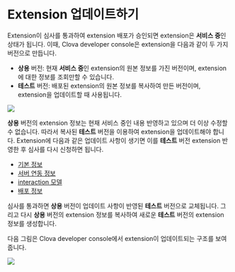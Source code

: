 # Extension 업데이트하기

Extension이 심사를 통과하여 extension 배포가 승인되면 extension은 **서비스 중**인 상태가 됩니다. 이때, Clova developer console은 extension을 다음과 같이 두 가지 버전으로 만듭니다.

* **상용** 버전: 현재 **서비스 중**인 extension의 원본 정보를 가진 버전이며, extension에 대한 정보를 조회만할 수 있습니다.
* **테스트** 버전: 배포된 extension의 원본 정보를 복사하여 만든 버전이며, extension을 업데이트할 때 사용됩니다.

![](/DevConsole/Resources/Images/DevConsole-Extension_List_After_Submission.png)

**상용** 버전의 extension 정보는 현재 서비스 중인 내용 반영하고 있으며 더 이상 수정할 수 없습니다. 따라서 복사된 **테스트** 버전을 이용하여 extension을 업데이트해야 합니다. Extension에 다음과 같은 업데이트 사항이 생기면 이를 **테스트** 버전 extension 반영한 후 심사를 다시 신청하면 됩니다.
* [기본 정보](/DevConsole/Guides/CEK/Register_Extension.md#InputExtensionInfo)
* [서버 연동 정보](/DevConsole/Guides/CEK/Register_Extension.md#SetServerConnection)
* [interaction 모델](/DevConsole/Guides/CEK/Register_Interaction_Model.md)
* [배포 정보](/DevConsole/Guides/CEK/Deploy_Extension.md)

심사를 통과하면 **상용** 버전이 업데이트 사항이 반영된 **테스트** 버전으로 교체됩니다. 그리고 다시 **상용** 버전의 extension 정보를 복사하여 새로운 **테스트** 버전의 extension 정보를 생성합니다.

다음 그림은 Clova developer console에서 extension이 업데이트되는 구조를 보여줍니다.

![](/DevConsole/Resources/Images/DevConsole-Branch_Chart_For_Extension_Update.png)
